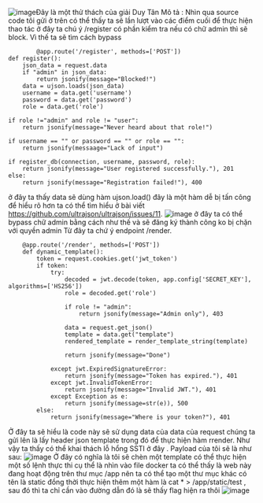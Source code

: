 
![image](https://github.com/user-attachments/assets/14708800-29aa-49fa-bd2d-f0259e667cf5)Đây là một thử thách của giải Duy Tân 
Mô tả : Nhìn qua source code tôi gửi ở trên có thể thấy ta sẽ lần lượt vào các điểm cuối để thực hiện thao tác ở đây ta chú ý /register có phần kiểm tra nếu có chữ admin thì sẽ block. Vì thế ta sẽ tìm cách bypass 

            @app.route('/register', methods=['POST'])
    def register():
        json_data = request.data
        if "admin" in json_data:
            return jsonify(message="Blocked!")
        data = ujson.loads(json_data)
        username = data.get('username')
        password = data.get('password')
        role = data.get('role')

    if role !="admin" and role != "user":
        return jsonify(message="Never heard about that role!")

    if username == "" or password == "" or role == "":
        return jsonify(messaage="Lack of input")

    if register_db(connection, username, password, role):
        return jsonify(message="User registered successfully."), 201
    else:
        return jsonify(message="Registration failed!"), 400
ở đây ta thấy data sẽ dùng hàm ujson.load() đây là một hàm dễ bị tấn công để hiểu rõ hơn ta có thể tìm hiểu ở bài viết https://github.com/ultrajson/ultrajson/issues/11. 
![image](https://github.com/user-attachments/assets/3317fe5b-9b25-4e84-a4c1-e6a243ace5f1)
ở đây ta có thể bypass chữ admin bằng cách như thế và sẽ đăng ký thành công ko bị chặn với quyền admin
Từ đây ta chứ ý endpoint /render. 

        @app.route('/render', methods=['POST'])
        def dynamic_template():
            token = request.cookies.get('jwt_token')
            if token:
                try:
                    decoded = jwt.decode(token, app.config['SECRET_KEY'], algorithms=['HS256'])
                    role = decoded.get('role')
        
                    if role != "admin":
                        return jsonify(message="Admin only"), 403
        
                    data = request.get_json()
                    template = data.get("template")
                    rendered_template = render_template_string(template)
                    
                    return jsonify(message="Done")
        
                except jwt.ExpiredSignatureError:
                    return jsonify(message="Token has expired."), 401
                except jwt.InvalidTokenError:
                    return jsonify(message="Invalid JWT."), 401
                except Exception as e:
                    return jsonify(message=str(e)), 500
            else:
                return jsonify(message="Where is your token?"), 401
Ở đây ta sẽ hiểu là code này sẽ sử dụng data của data của request chúng ta gửi lên là lấy header json template trong đó để thực hiện hàm rrender. Như vậy ta thấy có thể khai thách lỗ hổng SSTI ở đây . Payload của tôi sẽ là như sau:
![image](https://github.com/user-attachments/assets/aef8e966-f850-40a1-ad18-3725e8e1e935)
Ở đây có nghĩa là tôi sẽ chèn một template có thể thực hiện một số lệnh thực thi cụ thể là nhìn vào file docker ta có thể thấy là web này đang hoạt động trên thư mục /app nên ta có thể tạo một thư mục khác có tên là static đồng thời thực hiện thêm một hàm là cat * > /app/static/test , sau đó thì ta chỉ cần vào đường dẫn đó là sẽ thấy flag hiện ra thôi
![image](https://github.com/user-attachments/assets/c90329bc-2f85-4410-a504-5967326a7591)
